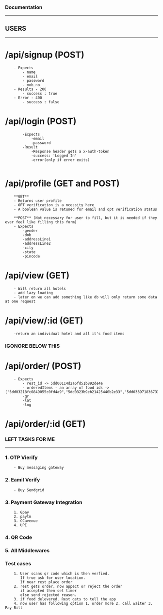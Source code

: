 
### Documentation
---
## USERS
---
# /api/signup (POST)
```
    - Expects
        - name
        - email
        - password
        - mob_no
    - Results - 200
        - success : true
    - Error - 400
        - success : false

```
# /api/login (POST)
```
        -Expects
            -email
            -password
        -Result
            -Response header gets a x-auth-token
            -success: 'Logged In'
            -error(only if error exits)
    
```
# /api/profile (GET and POST)
```
    **GET**
    - Returns user profile
    - OPT verification is a ncessity here
    - A boolean value is retuned for email and opt verification status

    **POST** (Not necessary for user to fill, but it is needed if they ever feel like filling this form)
    - Expects
        -gender
        -dob
        -addressLine1
        -addressLine2
        -city
        -state
        -pincode

```

# /api/view (GET)
```
    - Will return all hotels
    - add lazy loading
    - later on we can add something like db will omly return some data at one request
```

# /api/view/:id (GET)

```
    -return an individual hotel and all it's food items

```


### IGONORE BELOW THIS


# /api/order/ (POST)
```
    - Expects
        - rest_id -> 5dd00114d2a6fd51b892de4e
        - orderedItems - an array of food ids -> ["5dd03218fc0849055c0fd4a9","5dd0323b9eb21425440b2e33","5dd0339718367334c4114d04","5dd033a618367334c4114d05"]
        -qr
        -lat
        -lng
```

# /api/order/:id (GET)




### LEFT TASKS FOR ME
---
### 1. OTP Vierify
```
    - Buy messaging gateway
```
### 2. Eamil Verify
```
    - Buy Sendgrid
```
### 3. Payment Gateway Integration
```
    1. Gpay
    2. paytm
    3. CCavenue
    4. UPI
```
### 4. QR Code
### 5. All Middlewares
### Test cases


```
    1. User scans qr code which is then verfied. 
       If true ask for user location. 
       If near rest place order
    2. rest gets order, now appect or reject the order
       if accepted then set timer
       else send rejected reason.
    3. if food delevered. Rest gets to tell the app
    4. now user has following option 1. order more 2. call waiter 3. Pay Bill

```